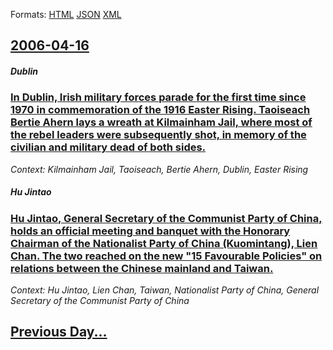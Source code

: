 
Formats: [HTML](2006/04/16/index.html)  [JSON](2006/04/16/index.json)  [XML](2006/04/16/index.xml)  

## [2006-04-16](/news/2006/04/16/index.md)

##### Dublin
### [ In Dublin, Irish military forces parade for the first time since 1970 in commemoration of the 1916 Easter Rising. Taoiseach Bertie Ahern lays a wreath at Kilmainham Jail, where most of the rebel leaders were subsequently shot, in memory of the civilian and military dead of both sides. ](/news/2006/04/16/in-dublin-irish-military-forces-parade-for-the-first-time-since-1970-in-commemoration-of-the-1916-easter-rising-taoiseach-bertie-ahern-la.md)
_Context: Kilmainham Jail, Taoiseach, Bertie Ahern, Dublin, Easter Rising_

##### Hu Jintao
### [ Hu Jintao, General Secretary of the Communist Party of China, holds an official meeting and banquet with the Honorary Chairman of the Nationalist Party of China (Kuomintang), Lien Chan. The two reached on the new "15 Favourable Policies" on relations between the Chinese mainland and Taiwan. ](/news/2006/04/16/hu-jintao-general-secretary-of-the-communist-party-of-china-holds-an-official-meeting-and-banquet-with-the-honorary-chairman-of-the-natio.md)
_Context: Hu Jintao, Lien Chan, Taiwan, Nationalist Party of China, General Secretary of the Communist Party of China_

## [Previous Day...](/news/2006/04/15/index.md)

